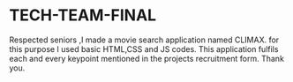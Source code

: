 # TECH-TEAM-FINAL
Respected seniors ,I made a movie search application named CLIMAX. 
for this purpose I used basic HTML,CSS and JS codes. This application fulfils each and every keypoint mentioned in the projects recruitment form.
Thank you.
